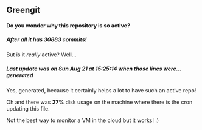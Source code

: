 ## Greengit

#### Do you wonder why this repository is so active?

##### After all it has 30883 commits!

But is it *really* active? Well...

##### Last update was on Sun Aug 21 at 15:25:14 when those lines were... generated

Yes, generated, because it certainly helps a lot to have such an active repo!

Oh and there was **27%** disk usage on the machine
where there is the cron updating this file.

Not the best way to monitor a VM in the cloud but it works! :)
